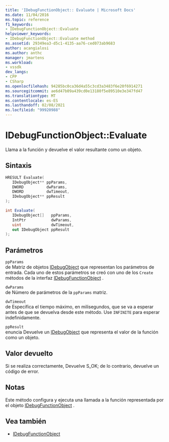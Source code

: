 ```yaml
---
title: 'IDebugFunctionObject:: Evaluate | Microsoft Docs'
ms.date: 11/04/2016
ms.topic: reference
f1_keywords:
- IDebugFunctionObject::Evaluate
helpviewer_keywords:
- IDebugFunctionObject::Evaluate method
ms.assetid: 29349ea3-d5c1-4135-aa76-ced073ab9683
author: acangialosi
ms.author: anthc
manager: jmartens
ms.workload:
- vssdk
dev_langs:
- CPP
- CSharp
ms.openlocfilehash: 94285bc0ca36d4a55c3cd3a3483f6e20f6914271
ms.sourcegitcommit: ae6d47b09a439cd0e13180f5e89510e3e347fd47
ms.translationtype: MT
ms.contentlocale: es-ES
ms.lasthandoff: 02/08/2021
ms.locfileid: "99920988"
---
```

# <a name="idebugfunctionobjectevaluate"></a>IDebugFunctionObject::Evaluate
Llama a la función y devuelve el valor resultante como un objeto.

## <a name="syntax"></a>Sintaxis

```cpp
HRESULT Evaluate( 
   IDebugObject** ppParams,
   DWORD          dwParams,
   DWORD          dwTimeout,
   IDebugObject** ppResult
);
```

```csharp
int Evaluate(
   IDebugObject[]   ppParams,
   IntPtr           dwParams,
   uint             dwTimeout,
   out IDebugObject ppResult
);
```

## <a name="parameters"></a>Parámetros
`ppParams`\
de Matriz de objetos [IDebugObject](../../../extensibility/debugger/reference/idebugobject.md) que representan los parámetros de entrada. Cada uno de estos parámetros se creó con uno de los `Create` métodos de la interfaz [IDebugFunctionObject](../../../extensibility/debugger/reference/idebugfunctionobject.md) .

`dwParams`\
de Número de parámetros de la `ppParams` matriz.

`dwTimeout`\
de Especifica el tiempo máximo, en milisegundos, que se va a esperar antes de que se devuelva desde este método. Use `INFINITE` para esperar indefinidamente.

`ppResult`\
enuncia Devuelve un [IDebugObject](../../../extensibility/debugger/reference/idebugobject.md) que representa el valor de la función como un objeto.

## <a name="return-value"></a>Valor devuelto
 Si se realiza correctamente, Devuelve S_OK; de lo contrario, devuelve un código de error.

## <a name="remarks"></a>Notas
 Este método configura y ejecuta una llamada a la función representada por el objeto [IDebugFunctionObject](../../../extensibility/debugger/reference/idebugfunctionobject.md) .

## <a name="see-also"></a>Vea también
- [IDebugFunctionObject](../../../extensibility/debugger/reference/idebugfunctionobject.md)
